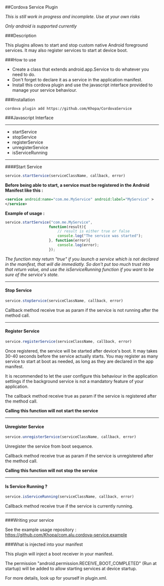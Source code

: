 ##Cordova Service Plugin

*This is still work in progress and incomplete. Use at your own risks*

*Only android is supported currently*

###Description

This plugins allows to start and stop custom native Android foreground services. It may also register services to start at device boot.

###How to use

- Create a class that extends android.app.Service to do whatever you need to do.
- Don't forget to declare it as a service in the application manifest.
- Install this cordova plugin and use the javascript interface provided to manage your service behaviour.

###Installation

```
cordova plugin add https://github.com/Khopa/CordovaService
```

###Javascript Interface

***

- startService
- stopService
- registerService
- unregisterService
- isServiceRunning

***


####Start Service

```javascript
service.startService(serviceClassName, callback, error)
```

**Before being able to start, a service must be registered in the Android Manifest like this :**

```xml
<service android:name="com.me.MyService" android:label="MyService" >
</service>
```

**Example of usage :**

```javascript
service.startService("com.me.MyService",
					function(result){
						// result is either true or false
						console.log("The service was started");
					}, function(error){
						console.log(error);
					});
```

*The function may return "true" if you launch a service which is not declared in the manifest, that will die immediatly. So don't put too much trust into that return value, and use the isServiceRunning function if you want to be sure of the service's state.*

***

#### Stop Service

```javascript
service.stopService(serviceClassName, callback, error)
```

Callback method receive true as param if the service is not running after the method call.

***

#### Register Service

```javascript
service.registerService(serviceClassName, callback, error)
```

Once registered, the service will be started after device's boot. It may takes 30-40 seconds before the service actually starts. You may register as many service to start at boot as needed, as long as they are declared in the app manifest.

It is recommended to let the user configure this behaviour in the application settings if the background service is not a mandatory feature of your application.

The callback method receive true as param if the service is registered after the method call.

**Calling this function will not start the service**

***

#### Unregister Service

```javascript
service.unregisterService(serviceClassName, callback, error)
```

Unregister the service from boot sequence.

Callback method receive true as param if the service is unregistered after the method call.

**Calling this function will not stop the service**

***

#### Is Service Running ?

```javascript
service.isServiceRunning(serviceClassName, callback, error)
```

Callback method receive true if the service is currently running.

***

###Writing your service

See the example usage repository : https://github.com/Khopa/com.alu.cordova-service.example

###What is injected into your manifest

This plugin will inject a boot receiver in your manifest.

The permission "android.permission.RECEIVE_BOOT_COMPLETED" (Run at startup) will be added to allow starting services at device startup.

For more details, look up for yourself in plugin.xml.